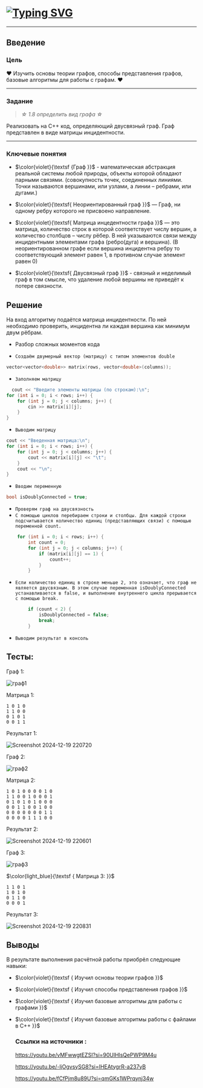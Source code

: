 # <a href="https://git.io/typing-svg"><img src="https://readme-typing-svg.herokuapp.com?font=Italic&weight=500&size=33&pause=1000&color=D740F7&random=false&width=435&lines=%D0%A0%D0%B0%D1%81%D1%87%D0%B5%D1%82%D0%BD%D0%B0%D1%8F+%D1%80%D0%B0%D0%B1%D0%BE%D1%82%D0%B0" alt="Typing SVG" /></a>
---
## Введение

### Цель
♥ Изучить основы теории графов, способы представления графов, базовые алгоритмы для работы с графам. ♥

---
### Задание
>*☆ 1.8 определить вид графа ☆*

Реализовать на С++ код, определяющий двусвязный граф. Граф представлен в виде матрицы инцидентности.

---
### Ключевые понятия 

* $\color{violet}{\textsf {Граф }}$  -  математическая абстракция реальной системы любой природы, объекты которой обладают парными связями.
(совокупность точек, соединенных линиями. Точки называются вершинами, или узлами, а линии – ребрами, или дугами.)

* $\color{violet}{\textsf{ Неориентированный граф }}$ — Граф, ни одному ребру которого не присвоено направление.

* $\color{violet}{\textsf{ Матрица инцедентности графа }}$ — это матрица, количество строк в которой соответствует числу вершин, а количество столбцов – числу рёбер. В ней указываются связи между инцидентными элементами графа (ребро(дуга) и вершина). (В неориентированном графе если вершина инцидентна ребру то соответствующий элемент равен 1, в противном случае элемент равен 0)

* $\color{violet}{\textsf{ Двусвязный граф }}$ - связный и неделимый граф в том смысле, что удаление любой вершины не приведёт к потере связности.

## Решение

На вход алгоритму подаётся матрица инцидентности. По ней необходимо проверить, инцидентна ли каждая вершина как минимум двум рёбрам. 

* Разбор сложных моментов кода
- `Создаём двумерный вектор (матрицу) с типом элементов double`
```C++
vector<vector<double>> matrix(rows, vector<double>(columns));
```

- `Заполняем матрицу`
```C++
  cout << "Введите элементы матрицы (по строкам):\n";
for (int i = 0; i < rows; i++) {
    for (int j = 0; j < columns; j++) {
        cin >> matrix[i][j];
    }
}
```
- `Выводим матрицу`
```C++
cout << "Введенная матрица:\n";
for (int i = 0; i < rows; i++) {
    for (int j = 0; j < columns; j++) {
        cout << matrix[i][j] << "\t";
    }
    cout << "\n";
}
```

- `Вводим переменную`
```C++
bool isDoublyConnected = true;
```

- `Проверям граф на двусвязность`
- `С помощью циклов перебираем строки и столбцы. Для каждой строки подсчитывается количество единиц (представляющих связи) с помощью переменной count.`
```C++
    for (int i = 0; i < rows; i++) {
        int count = 0;
        for (int j = 0; j < columns; j++) {
            if (matrix[i][j] == 1) {
                count++;
            }
        }

```

- `Если количество единиц в строке меньше 2, это означает, что граф не является двусвязным. В этом случае переменная isDoublyConnected устанавливается в false, и выполнение внутреннего цикла прерывается с помощью break.`
```C++
        if (count < 2) {
            isDoublyConnected = false;
            break;
        }

```

- `Выводим результат в консоль`

## Тесты:
Граф 1:


![граф1](https://github.com/user-attachments/assets/b15e885b-73a1-44c0-aec5-35fa6f505e56)


Матрица 1:
```
1 0 1 0
1 1 0 0
0 1 0 1
0 0 1 1
```

Результат 1:

![Screenshot 2024-12-19 220720](https://github.com/user-attachments/assets/5325bb83-af2e-4644-910d-22415547e514)


Граф 2:

![граф2](https://github.com/user-attachments/assets/45ea1d76-fa35-4193-a149-0bb8caedeac4)

Матрица 2:
```
1 0 1 0 0 0 0 1 0
1 1 0 0 1 0 0 0 1
0 1 0 1 0 1 0 0 0
0 0 1 1 0 0 1 0 0
0 0 0 0 0 0 0 1 1
0 0 0 0 1 1 1 0 0
```

Результат 2:

![Screenshot 2024-12-19 220601](https://github.com/user-attachments/assets/9dad1f3e-5204-4099-85a9-da4b5c35730a)


Граф 3:

![граф3](https://github.com/user-attachments/assets/77f819fe-2f20-4d07-a4d2-c037bfd30553)

$\color{light_blue}{\textsf { Матрица 3: }}$
```
1 1 0 1
1 0 1 0
0 1 1 0
0 0 0 1
```

Результат 3:

![Screenshot 2024-12-19 220831](https://github.com/user-attachments/assets/88db7138-180d-4596-8056-1f1182b4d343)


## Выводы
В результате выполнения расчётной работы приобрёл следующие навыки:

* $\color{violet}{\textsf { Изучил основы теории графов }}$

* $\color{violet}{\textsf { Изучил способы представления графов }}$

* $\color{violet}{\textsf { Изучил базовые алгоритмы для работы с графами }}$

* $\color{violet}{\textsf { Изучил базовые алгоритмы работы с файлами в C++ }}$
  ### Ссылки на источники :
  https://youtu.be/vMFwwgtEZSI?si=90UlHlsQePWP9M4u
  
  https://youtu.be/-ljOgvsySG8?si=IHEAtygrR-a237yB
  
  https://youtu.be/fCfPjm8u89U?si=qmGKs1WPrqynj34w
